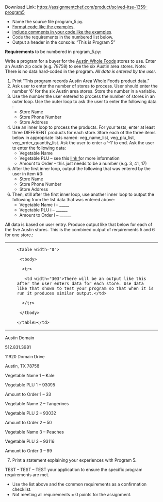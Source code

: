 Download Link: https://assignmentchef.com/product/solved-itse-1359-program5
<br>
<ul>

 <li>Name the source file program_5.py.</li>

 <li><u>Format code like the examples</u>.</li>

 <li><u>Include comments in your code like the examples</u>.</li>

 <li>Code the requirements in the numbered list below.</li>

 <li>Output a header in the console: “This is Program 5”</li>

</ul>

<strong>Requirements</strong> to be numbered in program_5.py:

Write a program for a buyer for the <u><a href="https://www.wholefoodsmarket.com/stores/list">Austin Whole Foods</a></u> stores to use. Enter an Austin zip code (e.g. 78758) to see the six Austin area stores. Note: There is no data hard-coded in the program. <em>All data is entered by the user.</em>

<ol>

 <li>Print “This program records Austin Area Whole Foods product data.”</li>

 <li>Ask user to enter the number of stores to process. User should enter the number ‘6’ for the six Austin area stores. Store the number in a variable.</li>

 <li>Use the number the user entered to process the number of stores in an outer loop. Use the outer loop to ask the user to enter the following data :

  <ul>

   <li>Store Name</li>

   <li>Store Phone Number</li>

   <li>Store Address</li>

  </ul></li>

 <li>Use an inner loop to process the products. For your tests, enter at least three DIFFERENT products for each store. Store each of the three items below in appropriate lists named: veg_name_list, veg_plu_list, veg_order_quantity_list. Ask the user to enter a ‘-1’ to end. Ask the user to enter the following data:

  <ul>

   <li>Vegetable Name</li>

   <li>Vegetable PLU – see this <u><a href="http://www.drfranklipman.com/what-do-those-codes-on-stickers-of-fruits-and-some-veggies-mean/">link </a></u><a href="http://www.drfranklipman.com/what-do-those-codes-on-stickers-of-fruits-and-some-veggies-mean/">f</a>or more information</li>

   <li>Amount to Order – this just needs to be a number (e.g. 3, 41, 17)</li>

  </ul></li>

 <li>After the first inner loop, output the following that was entered by the user in item #3:

  <ul>

   <li>Store Name</li>

   <li>Store Phone Number</li>

   <li>Store Address</li>

  </ul></li>

 <li>Then, still after the first inner loop, use another inner loop to output the following from the list data that was entered above:

  <ul>

   <li>Vegetable Name i – _____</li>

   <li>Vegetable PLU i – ______</li>

   <li>Amount to Order i – ______</li>

  </ul></li>

</ol>

All data is based on user entry. Produce output like that below for each of the five Austin stores. This is the combined output of requirements 5 and 6 for one store.:




<table width="0">

 <tbody>

  <tr>

   <td width="29"></td>

   <td width="735">


    <table width="0">

     <tbody>

      <tr>

       <td width="303">There will be an output like this after the user enters data for each store. Use data like that shown to test your program so that when it is run it produces similar output.</td>

      </tr>

     </tbody>

    </table></td>

  </tr>

 </tbody>

</table>

Austin Domain

512.831.3981

11920 Domain Drive

Austin, TX 78758




Vegetable Name 1 – Kale

Vegetable PLU 1 – 93095

Amount to Order 1 – 33

Vegetable Name 2 – Tangerines

Vegetable PLU 2 – 93032

Amount to Order 2 – 50

Vegetable Name 3 – Peaches

Vegetable PLU 3 – 93116

Amount to Order 3 – 99







<ol start="7">

 <li>Print a statement explaining your experiences with Program 5.</li>

</ol>

TEST – TEST – TEST your application to ensure the specific program requirements are met.

<ul>

 <li>Use the list above and the common requirements as a confirmation checklist.</li>

 <li>Not meeting all requirements = 0 points for the assignment.</li>

</ul>